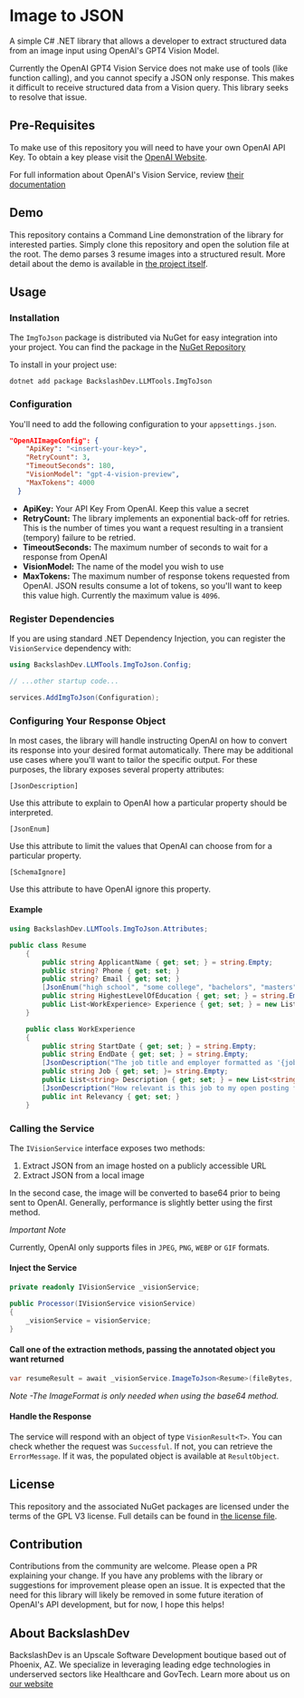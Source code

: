 # Image to JSON

A simple C# .NET library that allows a developer to extract structured data from an image input using OpenAI's GPT4 Vision Model.

Currently the OpenAI GPT4 Vision Service does not make use of tools (like function calling), and you cannot specify a JSON only response. This makes it difficult to receive structured data from a Vision query. This library seeks to resolve that issue.

## Pre-Requisites

To make use of this repository you will need to have your own OpenAI API Key. To obtain a key please visit the [OpenAI Website](https://openai.com/).

For full information about OpenAI's Vision Service, review [their documentation](https://platform.openai.com/docs/guides/vision)

## Demo

This repository contains a Command Line demonstration of the library for interested parties. Simply clone this repository and open the solution file at the root. The demo parses 3 resume images into a structured result. More detail about the demo is available in [the project itself](https://github.com/backslashdev-llc/img-to-json/demo).

## Usage

### Installation

The `ImgToJson` package is distributed via NuGet for easy integration into your project. You can find the package in the [NuGet Repository](https://www.nuget.org/packages/BackslashDev.LLMTools.ImgToJson/)

To install in your project use:

```cli
dotnet add package BackslashDev.LLMTools.ImgToJson
```

### Configuration

You'll need to add the following configuration to your `appsettings.json`.

```json
"OpenAIImageConfig": {
    "ApiKey": "<insert-your-key>",
    "RetryCount": 3,
    "TimeoutSeconds": 180,
    "VisionModel": "gpt-4-vision-preview",
    "MaxTokens": 4000
  }
```

- **ApiKey:** Your API Key From OpenAI. Keep this value a secret
- **RetryCount:** The library implements an exponential back-off for retries. This is the number of times you want a request resulting in a transient (tempory) failure to be retried.
- **TimeoutSeconds:** The maximum number of seconds to wait for a response from OpenAI
- **VisionModel:** The name of the model you wish to use
- **MaxTokens:** The maximum number of response tokens requested from OpenAI. JSON results consume a lot of tokens, so you'll want to keep this value high. Currently the maximum value is `4096`.

### Register Dependencies

If you are using standard .NET Dependency Injection, you can register the `VisionService` dependency with:

```C#
using BackslashDev.LLMTools.ImgToJson.Config;

// ...other startup code...

services.AddImgToJson(Configuration);
```

### Configuring Your Response Object

In most cases, the library will handle instructing OpenAI on how to convert its response into your desired format automatically. There may be additional use cases where you'll want to tailor the specific output. For these purposes, the library exposes several property attributes:

`[JsonDescription]`

Use this attribute to explain to OpenAI how a particular property should be interpreted.

`[JsonEnum]`

Use this attribute to limit the values that OpenAI can choose from for a particular property.

`[SchemaIgnore]`

Use this attribute to have OpenAI ignore this property.

#### Example

```C#
using BackslashDev.LLMTools.ImgToJson.Attributes;

public class Resume
    {
        public string ApplicantName { get; set; } = string.Empty;
        public string? Phone { get; set; }
        public string? Email { get; set; }
        [JsonEnum("high school", "some college", "bachelors", "masters", "doctoral")]
        public string HighestLevelOfEducation { get; set; } = string.Empty;
        public List<WorkExperience> Experience { get; set; } = new List<WorkExperience>();
    }

    public class WorkExperience
    {
        public string StartDate { get; set; } = string.Empty;
        public string EndDate { get; set; } = string.Empty;
        [JsonDescription("The job title and employer formatted as '{jobTitle} at {employer}'")]
        public string Job { get; set; }= string.Empty;
        public List<string> Description { get; set; } = new List<string>();
        [JsonDescription("How relevant is this job to my open posting for an 'Administrative Assistant' on a scale of 0 (not at all) to 100 (completely)")]
        public int Relevancy { get; set; }
    }
```

### Calling the Service

The `IVisionService` interface exposes two methods:

1. Extract JSON from an image hosted on a publicly accessible URL
1. Extract JSON from a local image

In the second case, the image will be converted to base64 prior to being sent to OpenAI. Generally, performance is slightly better using the first method.

_Important Note_

Currently, OpenAI only supports files in `JPEG`, `PNG`, `WEBP` or `GIF` formats.

#### Inject the Service

```C#
private readonly IVisionService _visionService;

public Processor(IVisionService visionService)
{
    _visionService = visionService;
}
```

#### Call one of the extraction methods, passing the annotated object you want returned

```C#
var resumeResult = await _visionService.ImageToJson<Resume>(fileBytes, ImageFormat.JPEG);
```

_Note -The ImageFormat is only needed when using the base64 method._

#### Handle the Response

The service will respond with an object of type `VisionResult<T>`. You can check whether the request was `Successful`. If not, you can retrieve the `ErrorMessage`. If it was, the populated object is available at `ResultObject`.

## License

This repository and the associated NuGet packages are licensed under the terms of the GPL V3 license. Full details can be found in [the license file](https://github.com/backslashdev-llc/img-to-json/LICENSE.md).

## Contribution

Contributions from the community are welcome. Please open a PR explaining your change. If you have any problems with the library or suggestions for improvement please open an issue. It is expected that the need for this library will likely be removed in some future iteration of OpenAI's API development, but for now, I hope this helps!

## About BackslashDev

BackslashDev is an Upscale Software Development boutique based out of Phoenix, AZ. We specialize in leveraging leading edge technologies in underserved sectors like Healthcare and GovTech. Learn more about us on [our website](https://www.backslashdev.com?utm_source=imgtojson)
